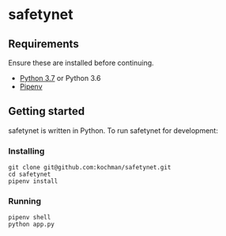 # safetynet

## Requirements

Ensure these are installed before continuing.

- [Python 3.7](https://www.python.org) or Python 3.6
- [Pipenv](https://docs.pipenv.org)

## Getting started

safetynet is written in Python. To run safetynet for development:

### Installing

```
git clone git@github.com:kochman/safetynet.git
cd safetynet
pipenv install
```

### Running

```
pipenv shell
python app.py
```

